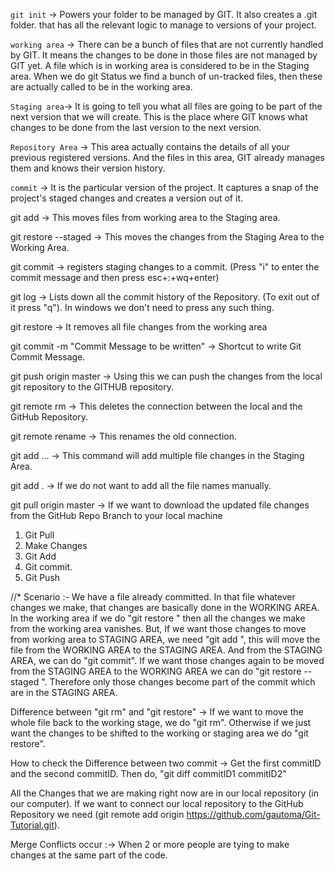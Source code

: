 `git init` -> Powers your folder to be managed by GIT. It also creates a .git folder.
              that has all the relevant logic to manage to versions of your project.

`working area` -> There can be a bunch of files that are not currently handled by GIT.
                  It means the changes to be done in those files are not managed by GIT yet.
                  A file which is in working area is considered to be in the Staging area.
                  When we do git Status we find a bunch of un-tracked files, then these are
                  actually called to be in the working area.

`Staging area`-> It is going to tell you what all files are going to be part of the next  version that we will create. This is the place where GIT knows what changes to be done from the last version to the next version.

`Repository Area` -> This area actually contains the details of all your previous registered versions. And the files in this area, GIT already manages them and knows their version history.

`commit` -> It is the particular version of the project. It captures a snap of the project's staged changes and creates a version out of it.

git add <file> -> This moves files from working area to the Staging area.

git restore --staged <file> -> This moves the changes from the Staging Area to the Working Area.

git commit -> registers staging changes to a commit. (Press "i" to enter the commit message and then press esc+:+wq+enter)

git log -> Lists down all the commit history of the Repository. (To exit out of it press "q").
In windows we don't need to press any such thing.

git restore <file>-> It removes all file changes from the working area

git commit -m "Commit Message to be written" -> Shortcut to write Git Commit Message.

git push origin master -> Using this we can push the changes from the local git repository to the GITHUB repository.

git remote rm <remote name> -> This deletes the connection between the local and the GitHub Repository.

git remote rename <oldname> <newname> -> This renames the old connection.

git add <file1> <file2> ... -> This command will add multiple file changes in the Staging Area.

git add . -> If we do not want to add all the file names manually.

git pull origin master -> If we want to download the updated file changes from the GitHub Repo Branch to your local machine

<!-- * Recommended Practice -->
1. Git Pull
2. Make Changes
3. Git Add <file>
4. Git commit.
5. Git Push


//* Scenario :- We have a file already committed. In that file whatever changes we make, that changes are basically done in the WORKING AREA. In the working area if we do "git restore <file>" then all the changes we make from the working area vanishes.
But, If we want those changes to move from working area to STAGING AREA, we need "git add <file>", this will move the file from the WORKING AREA to the STAGING AREA. And from the STAGING AREA, we can do "git commit".
If we want those changes again to be moved from the STAGING AREA to the WORKING AREA we can do "git restore --staged <file>".
Therefore only those changes become part of the commit which are in the STAGING AREA.

Difference between "git rm" and "git restore" -> If we want to move the whole file back to the working stage, we do "git rm". Otherwise if we just want the changes to be shifted to the working or staging area we do "git restore".

How to check the Difference between two commit -> Get the first commitID and the second commitID. Then do,
"git diff commitID1 commitID2"


All the Changes that we are making right now are in our local repository (in our computer). If we want to connect our local repository to the GitHub Repository we need (git remote add origin https://github.com/gautoma/Git-Tutorial.git).


Merge Conflicts occur :-> When 2 or more people are tying to make changes at the same part of the code.